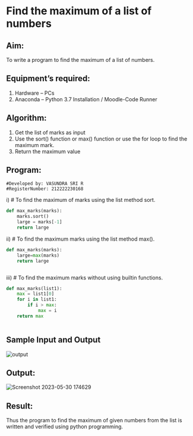 # Find the maximum of a list of numbers
## Aim:
To write a program to find the maximum of a list of numbers.
## Equipment’s required:
1.	Hardware – PCs
2.	Anaconda – Python 3.7 Installation / Moodle-Code Runner
## Algorithm:
1.	Get the list of marks as input
2.	Use the sort() function or max() function or use the for loop to find the maximum mark.
3.	Return the maximum value
## Program:
```
#Developed by: VASUNDRA SRI R
#RegisterNumber: 212222230168
```
i) # To find the maximum of marks using the list method sort.
```Python
def max_marks(marks):
    marks.sort()
    large = marks[-1]
    return large


```

ii)	# To find the maximum marks using the list method max().
```Python
def max_marks(marks):
    large=max(marks)
    return large



```

iii) # To find the maximum marks without using builtin functions.
```Python
def max_marks(list1):
    max = list1[0]
    for i in list1:
        if i > max:
            max = i
    return max



```
## Sample Input and Output
![output](./img/max_marks1.jpg) 

## Output:
![Screenshot 2023-05-30 174629](https://github.com/vasundrasriravi/FindMaximum/assets/119393983/298a3763-fbc9-43b6-a96f-c12ed6c8fcd6)


## Result:
Thus the program to find the maximum of given numbers from the list is written and verified using python programming.
